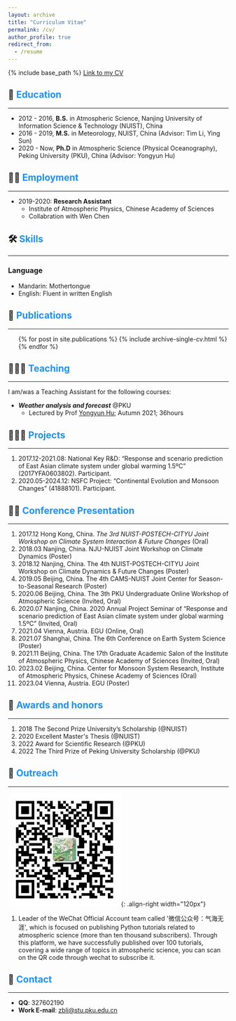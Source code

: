 ```yaml
---
layout: archive
title: "Curriculum Vitae"
permalink: /cv/
author_profile: true
redirect_from:
  - /resume
---
```


{% include base_path %}
[Link to my CV](/files/Zhibo_Li.CV.pdf) 

## 🏫 <span style="color:#1E90FF">Education</span>
------
- 2012 - 2016, **B.S.** in Atmospheric Science, Nanjing University of Information Science & Technology (NUIST), China
- 2016 - 2019, **M.S.** in Meteorology, NUIST, China (Advisor: Tim Li, Ying Sun)
- 2020 - Now,  **Ph.D** in Atmospheric Science (Physical Oceanography), Peking University (PKU), China (Advisor: Yongyun Hu)

## 👨‍💻 <span style="color:#1E90FF">Employment</span>
------
* 2019-2020: **Research Assistant**
  * Institute of Atmospheric Physics, Chinese   Academy of Sciences
  * Collabration with Wen Chen

## 🛠️ <span style="color:#1E90FF">Skills</span>
------
### Language
- Mandarin: Mothertongue
- English: Fluent in written English

## 📰 <span style="color:#1E90FF">Publications</span>
------
  <ul>{% for post in site.publications %}
    {% include archive-single-cv.html %}
  {% endfor %}</ul>

## 🧑🏻‍🏫 <span style="color:#1E90FF">Teaching</span>
------
I am/was a Teaching Assistant for the following courses:
- ***Weather analysis and forecast*** @PKU
  - Lectured by Prof [Yongyun Hu](https://faculty.pku.edu.cn/yyhu/zh_CN/index.htm/); Autumn  2021; 36hours

## 👨🏻‍🔬 <span style="color:#1E90FF">Projects</span>
------
1. 2017.12-2021.08: National Key R&D: “Response and scenario prediction of East Asian climate system under global warming 1.5ºC” (2017YFA0603802). Participant.
2. 2020.05-2024.12: NSFC Project: “Continental Evolution and Monsoon Changes” (41888101). Participant.

## 👨🏻‍ <span style="color:#1E90FF">Conference Presentation</span>
------
1. 2017.12 Hong Kong, China. _The 3rd NUIST-POSTECH-CITYU Joint Workshop on Climate System Interaction & Future Changes_ (Oral)
2. 2018.03 Nanjing, China. NJU-NUIST Joint Workshop on Climate Dynamics (Poster)
3. 2018.12 Nanjing, China. The 4th NUIST-POSTECH-CITYU Joint Workshop on Climate Dynamics & Future Changes (Poster)
4. 2019.05 Beijing, China. The 4th CAMS-NUIST Joint Center for Season-to-Seasonal Research (Poster)
5. 2020.06 Beijing, China. The 3th PKU Undergraduate Online Workshop of Atmospheric Science (Invited, Oral)
6. 2020.07 Nanjing, China. 2020 Annual Project Seminar of “Response and scenario prediction of East Asian climate system under global warming 1.5ºC” (Invited, Oral)
7. 2021.04 Vienna, Austria. EGU (Online, Oral)
8. 2021.07 Shanghai, China. The 6th Conference on Earth System Science (Poster)
9. 2021.11 Beijing, China. The 17th Graduate Academic Salon of the Institute of Atmospheric Physics, Chinese Academy of Sciences (Invited, Oral)
10. 2023.02 Beijing, China. Center for Monsoon System Research, Institute of Atmospheric Physics, Chinese Academy of Sciences (Oral)
11. 2023.04 Vienna, Austria. EGU (Poster)

## 🏅 <span style="color:#1E90FF">Awards and honors</span>
------
1. 2018 The Second Prize University’s Scholarship (@NUIST)
2. 2020 Excellent Master's Thesis (@NUIST)
3. 2022 Award for Scientific Research (@PKU)
4. 2022 The Third Prize of Peking University Scholarship (@PKU)

## 🗿 <span style="color:#1E90FF">Outreach</span>
------
![气海无涯公众号二维码](/images/wechat.jpg){: .align-right width="120px"}
1. Leader of the WeChat Official Account team called '微信公众号：气海无涯', which is focused on publishing Python tutorials related to atmospheric science (more than ten thousand subscribers). Through this platform, we have successfully published over 100 tutorials, covering a wide range of topics in atmospheric science, you can scan on the QR code through wechat to subscribe it.

## 🤙 <span style="color:#1E90FF">Contact</span>
------
- **QQ**: 327602190
- **Work E-mail**: zbli@stu.pku.edu.cn

<style>
hr:nth-of-type(1) {
 border-color: #1E90FF !important;
}
hr:nth-of-type(2) {
 border-color: #1E90FF !important;
}
hr:nth-of-type(3) {
 border-color: #1E90FF !important;
}
hr:nth-of-type(4) {
 border-color: #1E90FF !important;
}
hr:nth-of-type(5) {
 border-color: #1E90FF !important;
}
hr:nth-of-type(6) {
 border-color: #1E90FF !important;
}
hr:nth-of-type(7) {
 border-color: #1E90FF !important;
}
hr:nth-of-type(8) {
 border-color: #1E90FF !important;
}
hr:nth-of-type(9) {
 border-color: #1E90FF !important;
}
hr:nth-of-type(10) {
 border-color: #1E90FF !important;
}
hr:nth-of-type(11) {
 border-color: #1E90FF !important;
}
hr:nth-of-type(12) {
 border-color: #1E90FF !important;
}
</style>
